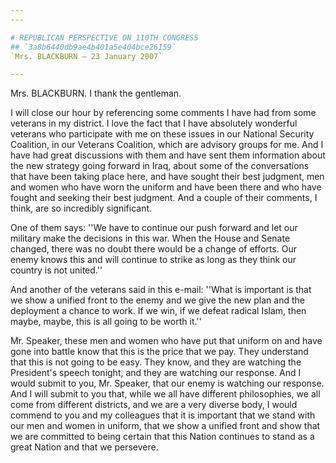 ```yaml
---
---

# REPUBLICAN PERSPECTIVE ON 110TH CONGRESS
## `3a8b6440db9ae4b401a5e404bce26159`
`Mrs. BLACKBURN — 23 January 2007`

---
```



Mrs. BLACKBURN. I thank the gentleman.

I will close our hour by referencing some comments I have had from 
some veterans in my district. I love the fact that I have absolutely 
wonderful veterans who participate with me on these issues in our 
National Security Coalition, in our Veterans Coalition, which are 
advisory groups for me. And I have had great discussions with them and 
have sent them information about the new strategy going forward in 
Iraq, about some of the conversations that have been taking place here, 
and have sought their best judgment, men and women who have worn the 
uniform and have been there and who have fought and seeking their best 
judgment. And a couple of their comments, I think, are so incredibly 
significant.

One of them says: ''We have to continue our push forward and let our 
military make the decisions in this war. When the House and Senate 
changed, there was no doubt there would be a change of efforts. Our 
enemy knows this and will continue to strike as long as they think our 
country is not united.''

And another of the veterans said in this e-mail: ''What is important 
is that we show a unified front to the enemy and we give the new plan 
and the deployment a chance to work. If we win, if we defeat radical 
Islam, then maybe, maybe, this is all going to be worth it.''

Mr. Speaker, these men and women who have put that uniform on and 
have gone into battle know that this is the price that we pay. They 
understand that this is not going to be easy. They know, and they are 
watching the President's speech tonight, and they are watching our 
response. And I would submit to you, Mr. Speaker, that our enemy is 
watching our response. And I will submit to you that, while we all have 
different philosophies, we all come from different districts, and we 
are a very diverse body, I would commend to you and my colleagues that 
it is important that we stand with our men and women in uniform, that 
we show a unified front and show that we are committed to being certain 
that this Nation continues to stand as a great Nation and that we 
persevere.
